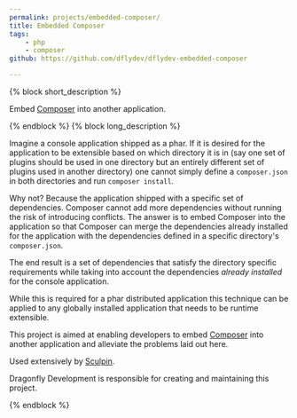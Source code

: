 ```yaml
---
permalink: projects/embedded-composer/
title: Embedded Composer
tags:
    - php
    - composer
github: https://github.com/dflydev/dflydev-embedded-composer

---
```

{% block short_description %}

Embed [Composer](http://getcomposer.org/) into another application.

{% endblock %}
{% block long_description %}

Imagine a console application shipped as a phar. If it is desired for the
application to be extensible based on which directory it is in (say one set
of plugins should be used in one directory but an entirely different set of
plugins used in another directory) one cannot simply define a `composer.json`
in both directories and run `composer install`.

Why not? Because the application shipped with a specific set of dependencies.
Composer cannot add more dependencies without running the risk of introducing
conflicts. The answer is to embed Composer into the application so that
Composer can merge the dependencies already installed for the application
with the dependencies defined in a specific directory's `composer.json`.

The end result is a set of dependencies that satisfy the directory specific
requirements while taking into account the dependencies *already installed*
for the console application.

While this is required for a phar distributed application this technique can
be applied to any globally installed application that needs to be runtime
extensible.

This project is aimed at enabling developers to embed
[Composer](http://getcomposer.org/) into another application and alleviate the
problems laid out here.

Used extensively by [Sculpin]({{site.url}}/projects/sculpin/).

Dragonfly Development is responsible for creating and maintaining this project.

{% endblock %}
